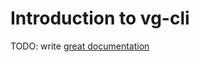 # Introduction to vg-cli

TODO: write [great documentation](http://jacobian.org/writing/what-to-write/)

